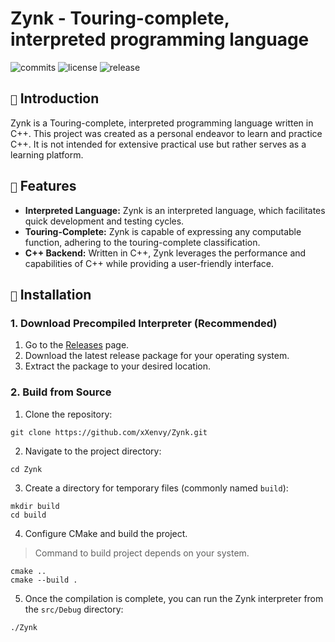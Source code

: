 # Zynk - Touring-complete, interpreted programming language

![commits](https://img.shields.io/github/commit-activity/w/xXenvy/Zynk?style=for-the-badge&color=%2315b328)
![license](https://img.shields.io/github/license/xXenvy/Zynk?style=for-the-badge&color=%2315b328)
![release](https://img.shields.io/github/v/release/xXenvy/Zynk?include_prereleases&style=for-the-badge&color=%2315b328)

## `📃` Introduction
Zynk is a Touring-complete, interpreted programming language written in C++. This project was created as a personal endeavor to learn and practice C++. It is not intended for extensive practical use but rather serves as a learning platform.

## `🌟` Features
- **Interpreted Language:** Zynk is an interpreted language, which facilitates quick development and testing cycles.
- **Touring-Complete:** Zynk is capable of expressing any computable function, adhering to the touring-complete classification.
- **C++ Backend:** Written in C++, Zynk leverages the performance and capabilities of C++ while providing a user-friendly interface.

## `🔨` Installation
### 1. Download Precompiled Interpreter (Recommended)
1. Go to the [Releases](https://github.com/xXenvy/Zynk/releases) page.
2. Download the latest release package for your operating system.
3. Extract the package to your desired location.

### 2. Build from Source
1. Clone the repository:
```shell
git clone https://github.com/xXenvy/Zynk.git
```

2. Navigate to the project directory:
```shell
cd Zynk
```

3. Create a directory for temporary files (commonly named `build`):
```shell
mkdir build
cd build
```

4. Configure CMake and build the project.
> Command to build project depends on your system.
```shell
cmake ..
cmake --build .
```

5. Once the compilation is complete, you can run the Zynk interpreter from the `src/Debug` directory:
```shell
./Zynk
 ```
